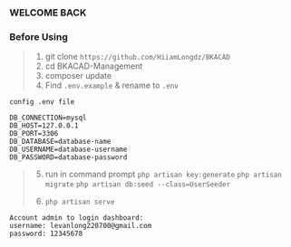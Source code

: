 ### WELCOME BACK

### Before Using

> 1. git clone `https://github.com/HiiamLongdz/BKACAD`
> 2. cd BKACAD-Management
> 3. composer update
> 4. Find `.env.example` & rename to `.env`

```
config .env file

DB_CONNECTION=mysql
DB_HOST=127.0.0.1
DB_PORT=3306
DB_DATABASE=database-name
DB_USERNAME=database-username
DB_PASSWORD=database-password
```

> 5. run in command prompt 
> `php artisan key:generate`
> `php artisan migrate`
> `php artisan db:seed --class=UserSeeder`
> 
> 6. `php artisan serve`

```
Account admin to login dashboard: 
username: levanlong220700@gmail.com
password: 12345678
```
